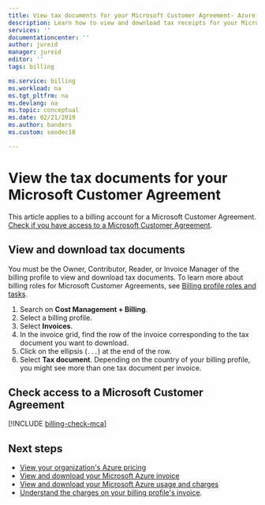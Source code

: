 ```yaml
---
title: View tax documents for your Microsoft Customer Agreement- Azure | Microsoft Docs
description: Learn how to view and download tax receipts for your Microsoft Customer Agreement billing profile.
services: ''
documentationcenter: ''
author: jureid
manager: jureid
editor: ''
tags: billing

ms.service: billing
ms.workload: na
ms.tgt_pltfrm: na
ms.devlang: na
ms.topic: conceptual
ms.date: 02/21/2019
ms.author: banders
ms.custom: seodec18

---
```

# View the tax documents for your Microsoft Customer Agreement

This article applies to a billing account for a Microsoft Customer Agreement. [Check if you have access to a Microsoft Customer Agreement](#check-access-to-a-microsoft-customer-agreement).

## View and download tax documents

You must be the Owner, Contributor, Reader, or Invoice Manager of the billing profile to view and download tax documents. To learn more about billing roles for Microsoft Customer Agreements, see [Billing profile roles and tasks](billing-understand-mca-roles.md#billing-profile-roles-and-tasks).
<!-- TO DO: add link to manage access doc for MCA -->

1. Search on **Cost Management + Billing**.
2. Select a billing profile.
3. Select **Invoices**.
4. In the invoice grid, find the row of the invoice corresponding to the tax document you want to download.
5. Click on the ellipsis (`...`) at the end of the row.
6. Select **Tax document**. Depending on the country of your billing profile, you might see more than one tax document per invoice.

## Check access to a Microsoft Customer Agreement
[!INCLUDE [billing-check-mca](../../includes/billing-check-mca.md)]

## Next steps

- [View your organization's Azure pricing](billing-ea-pricing.md)
- [View and download your Microsoft Azure invoice](billing-download-azure-invoice.md)
- [View and download your Microsoft Azure usage and charges](billing-download-azure-daily-usage.md)
- [Understand the charges on your billing profile's invoice](billing-mca-understand-your-bill.md).
